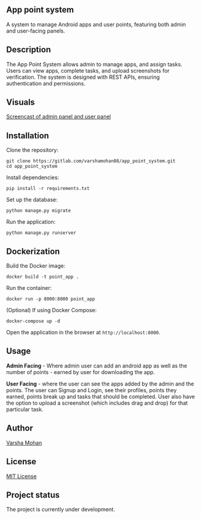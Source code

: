 ## App point system
A system to manage Android apps and user points, featuring both admin and user-facing panels.

## Description
The App Point System allows admin to manage apps, and assign tasks. Users can view apps, complete tasks, and upload screenshots for verification. The system is designed with REST APIs, ensuring authentication and permissions.

## Visuals
[Screencast of admin panel and user panel](https://drive.google.com/file/d/1yEV0vc-rdIO3QHHgGqsLSquzhlYj824l/view?usp=sharing)

## Installation
Clone the repository:
```
git clone https://gitlab.com/varshamohan08/app_point_system.git
cd app_point_system
```
Install dependencies:
```
pip install -r requirements.txt
```
Set up the database:
```
python manage.py migrate
```
Run the application:
```
python manage.py runserver
```
## Dockerization
Build the Docker image:
```
docker build -t point_app .
```
Run the container:
```
docker run -p 8000:8000 point_app
```
(Optional) If using Docker Compose:
```
docker-compose up -d
```
Open the application in the browser at `http://localhost:8000`.

## Usage
**Admin Facing** - Where admin user can add an android app as well as the number of points - earned by user for downloading the app.

**User Facing** - where the user can see the apps added by the admin and the points. The user can Signup and Login, see their profiles, points they earned, points break up and tasks that should be completed. User also have the option to upload a screenshot (which includes drag and drop) for that particular task.

## Author
[Varsha Mohan](https://gitlab.com/varshamohan08)

## License
[MIT License](https://gitlab.com/varshamohan08/app_point_system/-/blob/353d7a2c75855f53a70ab7495d1a81db73c60869/LICENSE)

## Project status
The project is currently under development.
